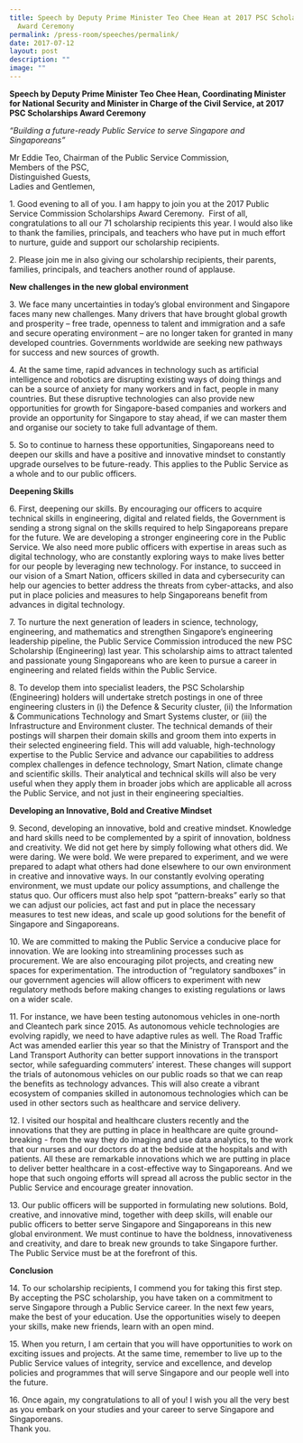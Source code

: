 ```yaml
---
title: Speech by Deputy Prime Minister Teo Chee Hean at 2017 PSC Scholarships
  Award Ceremony
permalink: /press-room/speeches/permalink/
date: 2017-07-12
layout: post
description: ""
image: ""
---
```

**Speech by Deputy Prime Minister Teo Chee Hean, Coordinating Minister for National Security and Minister in Charge of the Civil Service, at 2017 PSC Scholarships Award Ceremony**

_“Building a future-ready Public Service to serve Singapore and Singaporeans”_

Mr Eddie Teo, Chairman of the Public Service Commission,  
Members of the PSC,  
Distinguished Guests,  
Ladies and Gentlemen,

1\. Good evening to all of you. I am happy to join you at the 2017 Public Service Commission Scholarships Award Ceremony.  First of all, congratulations to all our 71 scholarship recipients this year. I would also like to thank the families, principals, and teachers who have put in much effort to nurture, guide and support our scholarship recipients.  
  
2\. Please join me in also giving our scholarship recipients, their parents, families, principals, and teachers another round of applause.

**New challenges in the new global environment**

3\. We face many uncertainties in today’s global environment and Singapore faces many new challenges. Many drivers that have brought global growth and prosperity – free trade, openness to talent and immigration and a safe and secure operating environment – are no longer taken for granted in many developed countries. Governments worldwide are seeking new pathways for success and new sources of growth.   

4\. At the same time, rapid advances in technology such as artificial intelligence and robotics are disrupting existing ways of doing things and can be a source of anxiety for many workers and in fact, people in many countries. But these disruptive technologies can also provide new opportunities for growth for Singapore-based companies and workers and provide an opportunity for Singapore to stay ahead, if we can master them and organise our society to take full advantage of them. 

5\. So to continue to harness these opportunities, Singaporeans need to deepen our skills and have a positive and innovative mindset to constantly upgrade ourselves to be future-ready. This applies to the Public Service as a whole and to our public officers.

**Deepening Skills**

6\. First, deepening our skills. By encouraging our officers to acquire technical skills in engineering, digital and related fields, the Government is sending a strong signal on the skills required to help Singaporeans prepare for the future. We are developing a stronger engineering core in the Public Service. We also need more public officers with expertise in areas such as digital technology, who are constantly exploring ways to make lives better for our people by leveraging new technology. For instance, to succeed in our vision of a Smart Nation, officers skilled in data and cybersecurity can help our agencies to better address the threats from cyber-attacks, and also put in place policies and measures to help Singaporeans benefit from advances in digital technology.

7\. To nurture the next generation of leaders in science, technology, engineering, and mathematics and strengthen Singapore’s engineering leadership pipeline, the Public Service Commission introduced the new PSC Scholarship (Engineering) last year. This scholarship aims to attract talented and passionate young Singaporeans who are keen to pursue a career in engineering and related fields within the Public Service. 

8\. To develop them into specialist leaders, the PSC Scholarship (Engineering) holders will undertake stretch postings in one of three engineering clusters in (i) the Defence & Security cluster, (ii) the Information & Communications Technology and Smart Systems cluster, or (iii) the Infrastructure and Environment cluster. The technical demands of their postings will sharpen their domain skills and groom them into experts in their selected engineering field. This will add valuable, high-technology expertise to the Public Service and advance our capabilities to address complex challenges in defence technology, Smart Nation, climate change and scientific skills. Their analytical and technical skills will also be very useful when they apply them in broader jobs which are applicable all across the Public Service, and not just in their engineering specialties.

**Developing an Innovative, Bold and Creative Mindset** 

9\. Second, developing an innovative, bold and creative mindset. Knowledge and hard skills need to be complemented by a spirit of innovation, boldness and creativity. We did not get here by simply following what others did. We were daring. We were bold. We were prepared to experiment, and we were prepared to adapt what others had done elsewhere to our own environment in creative and innovative ways. In our constantly evolving operating environment, we must update our policy assumptions, and challenge the status quo. Our officers must also help spot “pattern-breaks” early so that we can adjust our policies, act fast and put in place the necessary measures to test new ideas, and scale up good solutions for the benefit of Singapore and Singaporeans. 

10\. We are committed to making the Public Service a conducive place for innovation. We are looking into streamlining processes such as procurement. We are also encouraging pilot projects, and creating new spaces for experimentation. The introduction of “regulatory sandboxes” in our government agencies will allow officers to experiment with new regulatory methods before making changes to existing regulations or laws on a wider scale. 

11\. For instance, we have been testing autonomous vehicles in one-north and Cleantech park since 2015. As autonomous vehicle technologies are evolving rapidly, we need to have adaptive rules as well. The Road Traffic Act was amended earlier this year so that the Ministry of Transport and the Land Transport Authority can better support innovations in the transport sector, while safeguarding commuters’ interest. These changes will support the trials of autonomous vehicles on our public roads so that we can reap the benefits as technology advances. This will also create a vibrant ecosystem of companies skilled in autonomous technologies which can be used in other sectors such as healthcare and service delivery.

12\. I visited our hospital and healthcare clusters recently and the innovations that they are putting in place in healthcare are quite ground-breaking - from the way they do imaging and use data analytics, to the work that our nurses and our doctors do at the bedside at the hospitals and with patients. All these are remarkable innovations which we are putting in place to deliver better healthcare in a cost-effective way to Singaporeans. And we hope that such ongoing efforts will spread all across the public sector in the Public Service and encourage greater innovation. 

13\. Our public officers will be supported in formulating new solutions. Bold, creative, and innovative mind, together with deep skills, will enable our public officers to better serve Singapore and Singaporeans in this new global environment. We must continue to have the boldness, innovativeness and creativity, and dare to break new grounds to take Singapore further. The Public Service must be at the forefront of this.  
  
**Conclusion**

14\. To our scholarship recipients, I commend you for taking this first step. By accepting the PSC scholarship, you have taken on a commitment to serve Singapore through a Public Service career. In the next few years, make the best of your education. Use the opportunities wisely to deepen your skills, make new friends, learn with an open mind. 

15\. When you return, I am certain that you will have opportunities to work on exciting issues and projects. At the same time, remember to live up to the Public Service values of integrity, service and excellence, and develop policies and programmes that will serve Singapore and our people well into the future. 

16\. Once again, my congratulations to all of you! I wish you all the very best as you embark on your studies and your career to serve Singapore and Singaporeans.  
Thank you.